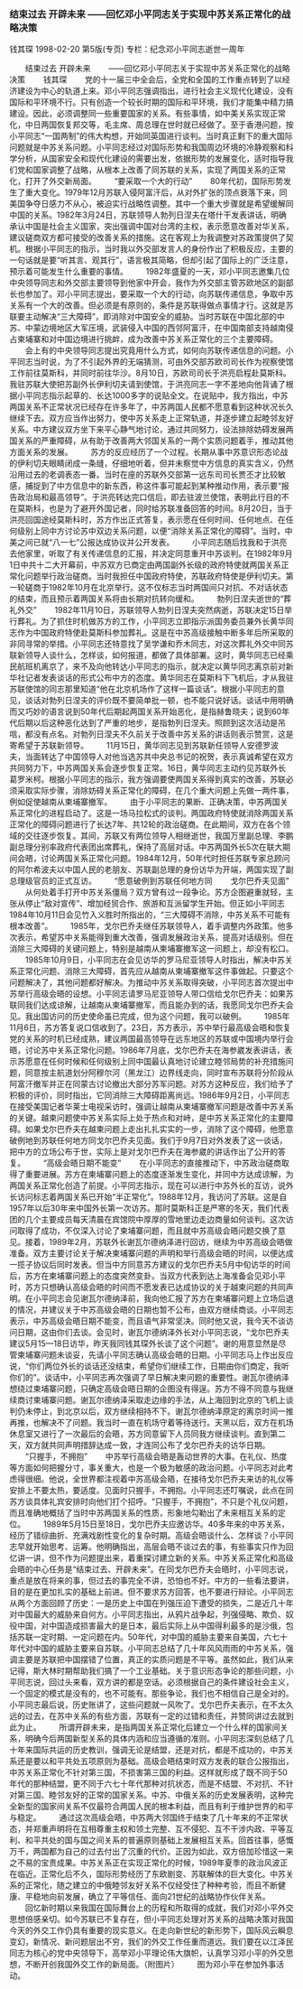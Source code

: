 ### 结束过去  开辟未来  ——回忆邓小平同志关于实现中苏关系正常化的战略决策
钱其琛
1998-02-20
第5版(专页)
专栏：纪念邓小平同志逝世一周年

　　结束过去  开辟未来
　　——回忆邓小平同志关于实现中苏关系正常化的战略决策
　　钱其琛
　　党的十一届三中全会后，全党和全国的工作重点转到了以经济建设为中心的轨道上来。邓小平同志强调指出，进行社会主义现代化建设，没有国际和平环境不行。只有创造一个较长时期的国际和平环境，我们才能集中精力搞建设。因此，必须调整同一些重要国家的关系。有些事情，如中美关系实现正常化，中日两国恢复邦交等，毛主席、周总理在世时就已经做了。至于香港问题，按小平同志“一国两制”的伟大构想，开始同英国进行谈判。当时真正剩下的重大国际问题就是中苏关系问题。小平同志经过对国际形势和我国周边环境的冷静观察和科学分析，从国家安全和现代化建设的需要出发，依据形势的发展变化，适时指导我们党和国家调整了战略，从根本上改善了同苏联的关系，实现了两国关系的正常化，打开了外交新局面。
　　“要采取一个大的行动”
　　80年代初，国际形势发生了重大变化。1979年12月苏联入侵阿富汗后，从对外扩张的顶点衰落下来，同美国争夺日感力不从心，被迫实行战略性调整。其中一个重大步骤就是希望缓解同中国的关系。1982年3月24日，苏联领导人勃列日涅夫在塔什干发表讲话，明确承认中国是社会主义国家，突出强调中国对台湾的主权，表示愿意改善对华关系，建议磋商双方都可接受的改善关系的措施。这在客观上为我调整对苏政策提供了契机。根据小平同志的指示，当时我以外交部发言人的身份作出了积极反应，主要的一句话就是要“听其言、观其行”，语言极其简略，但却引起了国际上的广泛注意，预示着可能发生什么重要的事情。
　　1982年盛夏的一天，邓小平同志邀集几位中央领导同志和外交部主要领导到他家中开会，我作为外交部主管苏欧地区的副部长也参加了。邓小平同志提出，要采取一个大的行动，向苏联传递信息，争取中苏关系有一个大的改善。但必须是有原则的，条件是苏联得做点事情才行。这就是苏联要主动解决“三大障碍”，即消除对中国安全的威胁。当时苏联在中国北部的中苏、中蒙边境地区大军压境，武装侵入中国的西邻阿富汗，在中国南部支持越南侵占柬埔寨和对中国边境进行挑衅，成为改善中苏关系正常化的三个主要障碍。
　　会上有的中央领导同志提出究竟用什么方式，如何向苏联传递信息的问题。小平同志当时说，为了不引起外界的无端猜测，可由外交部苏欧司司长作为视察使馆工作前往莫斯科，并同时前往华沙。8月10日，苏欧司司长于洪亮启程赴莫斯科。我驻苏联大使把苏副外长伊利切夫请到使馆，于洪亮同志一字不差地向他背诵了根据小平同志指示起草的、长达1000多字的说贴全文。在说贴中，我方指出，中苏两国关系不正常状况已经存在许多年了，中苏两国人民都不愿意看到这种状况长久继续下去。双方应当作出努力，使中苏关系走上正常轨道，并逐步建立起睦邻友好关系。中方建议双方坐下来平心静气地讨论，通过共同努力，设法排除妨碍发展两国关系的严重障碍，从有助于改善两大邻国关系的一两个实质问题着手，推动其他方面关系的发展。
　　苏方的反应经历了一个过程。长期从事中苏意识形态论战的伊利切夫眼睛闭成一条缝，仔细地听着，但并未察觉中方信息的真实含义，仍然沿用过去的老调表态一番。当时在座的苏联外交部第一远东司司长贾丕才比较敏感，捕捉到了中方信息中的新东西，称这件事可能起到某种推动作用，表示要“报告政治局和最高领导”。于洪亮转达完口信后，即去驻波兰使馆，表明此行目的不在莫斯科，也是为了避开外国记者，同时给苏联准备回答的时间。8月20日，当于洪亮回国途经莫斯科时，苏方作出正式答复，表示愿在任何时间、任何地点、在任何级别上同中方讨论苏中双边关系问题，以便“消除关系正常化的障碍”。当时，中美之间已就“八一七”公报达成协议并公开发表。
　　小平同志随后找我和于洪亮去他家里，听取了有关传递信息的汇报，并决定同意重开中苏谈判。在1982年9月1日中共十二大开幕前，中苏双方已商定由两国副外长级的政府特使就两国关系正常化问题举行政治磋商。当时我担任中国政府特使，苏联政府特使是伊利切夫。第一轮磋商于1982年10月在北京举行。这不仅标志当时两国间只对抗、不对话状态的结束，而且预示着两国关系将由长期对抗转向缓和。
　　勃列日涅夫逝世的“葬礼外交”
　　1982年11月10日，苏联领导人勃列日涅夫突然病逝，苏联决定15日举行葬礼。为了抓住时机做苏方的工作，小平同志立即指示派国务委员兼外长黄华同志作为中国政府特使赴莫斯科参加葬礼。这是在中苏高级接触中断多年后所采取的非同寻常的举措。小平同志还特意找了吴学谦和乔木同志，对这次葬礼外交中同苏联新领导人谈什么，怎样谈，如何报道，都做了具体部署。这时，黄华同志已经乘民航班机离京了，来不及向他转达小平同志的指示，就决定以黄华同志离京前对新华社记者发表谈话的形式公布中方的态度。黄华同志在莫斯科下飞机后，才从我驻苏联使馆的同志那里知道“他在北京机场作了这样一篇谈话”。根据小平同志的意见，谈话对勃列日涅夫的评价既不要简单批一顿，也不能只说好话。谈话中用明确而又巧妙的语言说到50年代后期起两国关系开始恶化，是指赫鲁晓夫；说到60年代后期以后这种恶化达到了严重的地步，是指勃列日涅夫。照顾到这次活动是吊唁，都没有点名。对勃列日涅夫不久前关于改善中苏关系的讲话则表示赞赏，这是寄希望于苏联新领导。
　　11月15日，黄华同志见到苏联新任领导人安德罗波夫，当面转达了中国领导人对他当选苏共中央总书记的祝贺，表示真诚希望在双方共同努力下，中苏两国关系会逐步恢复正常。16日，黄华同志主动约见苏联外长葛罗米柯。根据小平同志的指示，我方强调要使两国关系得到真实的改善，苏联必须采取实际步骤，消除妨碍关系正常化的障碍，在几个重大问题上先做一两件事，例如促使越南从柬埔寨撤军。
　　由于小平同志的果断、正确决策，中苏两国关系正常化的进程启动了。这是一场马拉松式的谈判。两国政府特使就消除两国关系正常化的障碍问题进行了长达7年、共12轮的政治磋商。在此期间，双方在各个领域的交往逐步恢复。其间，苏联又有两位领导人相继逝世，我国万里副总理、李鹏副总理分别率政府代表团出席葬礼，保持了高层对话。中苏两国外长5次在联大期间会晤，讨论两国关系正常化问题。1984年12月，50年代时担任苏联专家总顾问的阿尔希波夫以中国人民的老朋友、苏联副总理的身份访华为开端，两国实现了副总理级官员的正式互访。
　　“愿意破例到苏联任何地方同
　　戈尔巴乔夫见面”
　　从何处着手打开中苏关系僵局？双方曾有过一段争论。苏方企图避重就轻，主张从停止“敌对宣传”、增加经贸合作、旅游和互派留学生开始。但正如小平同志1984年10月11日会见竹入义胜时所指出的，“三大障碍不消除，中苏关系不可能有根本改善”。
　　1985年，戈尔巴乔夫继任苏联领导人，着手调整内外政策。他多次表示，希望苏中关系能得到重大改善，强调发展政治关系，提高对话级别。但在消除三大障碍的关键问题上，特别是越南从柬埔寨撤军这一问题上，却没有松口。
　　1985年10月9日，小平同志在会见访华的罗马尼亚领导人时指出，解决中苏关系正常化问题、消除三大障碍，首先应从越南从柬埔寨撤军这件事做起。只要这个问题解决了，其他问题都好解决。为推动中苏关系取得突破，小平同志首次提出中苏举行高级会晤的设想。小平同志请罗马尼亚领导人带口信给戈尔巴乔夫：如果苏联同我们达成谅解，让越南从柬埔寨撤军，而且能办到的话，我愿同戈尔巴乔夫会见。我出国访问的历史使命虽已完成，但为这个问题，我可以破例。
　　1985年11月6日，苏方答复说口信收到了。23日，苏方表示，苏中举行最高级会晤和恢复党的关系的时机已经成熟，建议两国最高领导在远东地区的苏联或中国境内举行会晤，讨论苏中关系正常化问题。1986年7月底，戈尔巴乔夫在海参崴发表讲话，表示苏愿意在任何时候和任何级别上同中国最认真地讨论建立睦邻局势的补充措施问题，同意按主航道划分阿穆尔河（黑龙江）边界线走向，同时宣布苏联将分阶段从阿富汗撤军并正在同蒙古讨论撤出大部分苏军问题。对苏方这种反应，我们给予了积极的评价，同时指出，它同消除三大障碍距离尚远。1986年9月2日，小平同志在接受美国记者华莱士电视采访时，强调让越南从柬埔寨撤军问题是改善中苏关系的关键。越柬问题使中苏关系实际上处于热点和对峙，是中苏关系正常化的主要障碍。如果戈尔巴乔夫在越柬问题上走出扎扎实实的一步，消除了这个障碍，他愿意破例地到苏联任何地方同戈尔巴乔夫见面。我们于9月7日对外发表了这一谈话，把中方的立场公布于世，实际上是对戈尔巴乔夫在海参崴的讲话作出了公开的答复。
　　“高级会晤日期不能变”
　　在小平同志的直接推动下，中苏政治磋商取得了重要进展。苏方在柬埔寨问题上的态度逐渐发生变化，并同中方达成谅解，为两国关系正常化创造了前提。小平同志指示，现在可以进行中苏外长的互访，说外长访问标志着两国关系已开始“半正常化”。1988年12月，我访问了苏联。这是自1957年以后30年来中国外长第一次访苏。那时莫斯科正是严寒的冬天，我们代表团的几个主要成员每天清晨在宾馆院中厚厚的雪地里边走边商量如何谈判。这次访问取得了成功，不仅深入讨论了柬埔寨问题，而且就中苏高级会晤问题交换了意见。接着，1989年2月，苏联外长谢瓦尔德纳泽进行回访，继续为中苏高级会晤做准备。双方主要讨论关于解决柬埔寨问题的声明和举行高级会晤的时间，以便达成一揽子协议后同时发表。但当中方同意苏方建议的戈尔巴乔夫5月中旬访华的时间后，苏方在柬埔寨问题上的态度突然变卦。当双方代表到达上海准备会见邓小平时，苏方只想确认高级会晤的时间而不愿发表已达成协议的关于越柬问题的共同声明。在小平同志会见谢瓦尔德纳泽前，我向他汇报了苏方在柬埔寨问题上立场后退的情况，并建议关于中苏高级会晤的日期也暂不公布，由双方继续商谈。小平同志表示，中苏高级会晤日期不能变，而且语气非常坚决。同时他又说，我今天不谈访问日期，这由你们去谈。会见时，谢瓦尔德纳泽外长对小平同志说，“戈尔巴乔夫建议5月15—18日访华，昨天我同钱其琛外长谈了这个问题”。谢的用意显然是尽管柬埔寨问题未谈妥，先请小平同志确认高级会晤的日期。小平同志马上作出反应说，“你们两位外长的谈话还没结束，希望你们继续工作，日期由你们商定，我听你们的”。谈话中，小平同志再次强调了早日解决柬问题的重要性。谢瓦尔德纳泽想绕过柬埔寨问题，只确定高级会晤日期的企图没有得逞。苏方不得不同意与我继续商讨柬埔寨问题。谢瓦尔德纳泽采取走边缘的手法，从上海回到北京的飞机上谈判仍未停止，到北京以后，双方继续相持不下。谢瓦尔德纳泽原定的离京时间一推再推，也解决不了问题。我当时一直在机场守着等待送行。天黑以后，双方在机场休息室又进行了一次最后的会晤，苏方同意留下人员同我方继续谈判。直到第二天，双方就共同声明措辞达成一致，才连同公布了戈尔巴乔夫的访华日期。
　　“只握手，不拥抱”
　　中苏举行高级会晤是轰动世界的大事。在礼仪、热度等方面如何把握分寸，事关重大，也是一个极为敏感的政治问题。小平同志对此考虑得很细。他说，全世界都注视着中苏高级会晤，在接待戈尔巴乔夫来访的礼仪等安排上不要太热，要适度。见面时只握手，不拥抱。小平同志还叮嘱说，此点在同苏方谈具体礼宾安排时向他们打个招呼。“只握手，不拥抱”，不只是个礼仪问题，而且准确地概括了当时中苏两国关系的性质，形象地勾勒出了未来相互关系的定位。
　　1989年5月15日至18日，戈尔巴乔夫应邀访华。40多年来的中苏关系，经历了错综曲折、充满戏剧性变化的复杂时期。高级会晤谈什么、怎样谈？小平同志早就开始思考、运筹。他明确指出，高层会晤不谈过去的事，有些事实只作为回忆讲一讲，但不作为问题提出来，着重探讨建立新的关系。中苏关系正常化和高级会晤的中心任务是“结束过去、开辟未来”。在同戈尔巴乔夫会晤时，小平同志说，重点是放在将来的事，但过去的事完全不讲，恐怕也不好。中方的一些看法要讲，目的是在更加扎实的基础上前进。但不要求苏方回答，也不要进行辩论。小平同志从两个方面回顾了历史：一是历史上中国在列强压迫下遭受的损失，二是近几十年对中国最大的威胁来自何方。小平同志指出，从鸦片战争起，列强侵略、欺负、奴役中国，对中国造成损害最大的是日本，最后实际上从中国得利最多的是沙俄，包括苏联一定时期、一定问题在内。50年代，对中国的威胁主要来自美国，六七十年代对中国的威胁主要来自苏联。小平同志总结了几十年风风雨雨的中苏关系，强调主要是苏联把中国摆错了位置，真正的实质问题是不平等。虽然如此，我们从来记得，斯大林时期帮助我们搞了一个工业基础。关于意识形态争论的那些问题，小平同志说，回过头来看，双方讲的都是空话。必须根据自己的条件建设社会主义，一个固定的模式是没有的，也不可能有。那些争论，我们也不相信自己是全对的。小平同志最后说，历史账讲了，这些问题就一风吹了。戈尔巴乔夫表示，在不太久远的过去，在苏中关系的有些方面，苏联有一定的过错和责任，并赞同讲过去就到此为止。
　　所谓开辟未来，是指两国关系正常化后建立一个什么样的国家间关系，明确今后两国新型关系的具体内涵和应当遵循的准则。小平同志深刻总结了几十年来国际共运的历史教训，强调无论是结盟，还是对抗，都是不成功的，中苏关系还是要以和平共处五项原则为基础。高级会晤结束时双方发表的联合公报指出，中苏关系正常化不针对第三国，不损害第三国的利益。这样就形成了既不同于50年代的那种结盟，更不同于六七十年代那种对抗状态，而是不结盟、不对抗、不针对第三国、睦邻友好的正常的国家关系。中苏、中俄关系的历史发展表明，这种完全新型的国家间关系不仅最符合两国人民的根本利益，而且有利于维护世界的和平与稳定。
　　通过这次高级会晤，中苏两大邻国终于结束了几十年来的不正常状态，并郑重声明将在互相尊重主权和领土完整、互不侵犯、互不干涉内政、平等互利、和平共处的国与国之间关系的普遍原则基础上发展相互关系。回首往事，感慨万千，两国都为自己的过去付出了沉重的代价。正因为如此，双方倍加珍惜这一来之不易的宝贵成果。中苏关系正在实现正常化的时候，1989年夏季的政治风波正在临近。正常化后不久，国际形势经历了东欧剧变、苏联解体的巨大变化。中苏关系的正常化，随之建立的中俄睦邻友好关系不仅经受住了种种考验，而且不断健康、平稳地向前发展，确立了平等信任、面向21世纪的战略协作伙伴关系。
　　回忆新时期以来我国在国际舞台上的历程和所取得的成就，我们对邓小平外交思想倍感亲切。如今苏联已不复存在，但小平同志处理对苏关系的战略决策对我国今天的外交工作仍具有重要的现实意义。在走向新世纪的新形势下，国际风云瞬息变幻，新情况、新问题层出不穷，我们的外交工作任重而道远。我们要在以江泽民同志为核心的党中央领导下，高举邓小平理论伟大旗帜，认真学习邓小平的外交思想，不断开创我国外交工作的新局面。（附图片）
　　图为邓小平在参加外事活动。
